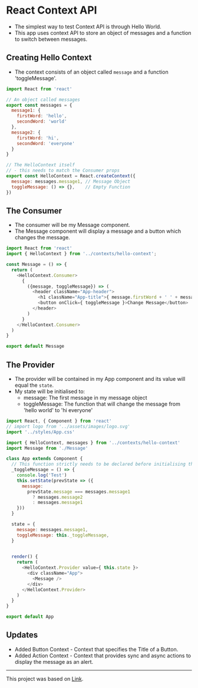 # React Context API

- The simplest way to test Context API is through Hello World.
- This app uses context API to store an object of messages and a function to switch between messages.

## Creating Hello Context
- The context consists of an object called `message` and a function 'toggleMessage'.
```javascript
import React from 'react'

// An object called messages
export const messages = {
  message1: {
    firstWord: 'hello',
    secondWord: 'world'
  },
  message2: {
    firstWord: 'hi',
    secondWord: 'everyone'
  }
}

// The HelloContext itself
// - this needs to match the Consumer props
export const HelloContext = React.createContext({
  message: messages.message1, // Message Object
  toggleMessage: () => {},    // Empty Function
})
```

## The Consumer
- The consumer will be my Message component.
- The Message component will display a message and a button which changes the message.
```javascript
import React from 'react'
import { HelloContext } from '../contexts/hello-context';

const Message = () => {
  return (
    <HelloContext.Consumer>
      {
        ({message, toggleMessage}) => (
          <header className="App-header">
            <h1 className="App-title">{ message.firstWord + ' ' + message.secondWord }</h1>
            <button onClick={ toggleMessage }>Change Message</button>
          </header>
        )
      }
    </HelloContext.Consumer>
  )
}

export default Message
```

## The Provider
- The provider will be contained in my App component and its value will equal the `state`.
- My state will be initialised to:
  - message: The first message in my message object
  - toggleMessage: The function that will change the message from 'hello world' to 'hi everyone'
```javascript
import React, { Component } from 'react'
// import logo from '../assets/images/logo.svg'
import '../styles/App.css'

import { HelloContext, messages } from '../contexts/hello-context'
import Message from './Message'

class App extends Component {
  // This function strictly needs to be declared before initialising the state
  _toggleMessage = () => {
    console.log('Test')
    this.setState(prevState => ({
      message:
        prevState.message === messages.message1
          ? messages.message2
          : messages.message1
    }))
  }

  state = {
    message: messages.message1,
    toggleMessage: this._toggleMessage,
  }
  

  render() {
    return (
      <HelloContext.Provider value={ this.state }>
        <div className="App">
          <Message />
        </div>
      </HelloContext.Provider>
    )
  }
}

export default App
```


## Updates
- Added Button Context - Context that specifies the Title of a Button.
- Added Action Context - Context that provides sync and async actions to display the message as an alert.

---

This project was based on [Link](https://github.com/Gurenax/react-context-api).